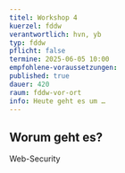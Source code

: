 ```yaml
---
titel: Workshop 4
kuerzel: fddw
verantwortlich: hvn, yb
typ: fddw
pflicht: false
termine: 2025-06-05 10:00
empfohlene-voraussetzungen: 
published: true
dauer: 420
raum: fddw-vor-ort
info: Heute geht es um …
---
```

## Worum geht es?

Web-Security

